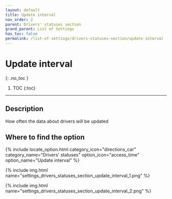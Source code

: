 ```yaml
---
layout: default
title: Update interval
nav_order: 2
parent: Drivers' statuses section
grand_parent: List of Settings
has_toc: false
permalink: /list-of-settings/drivers-statuses-section/update-interval
---
```


# Update interval
{: .no_toc }

1. TOC
{:toc}

---

## Description
How often the data about drivers will be updated

## Where to find the option
{% include locate_option.html category_icon="directions_car" category_name="Drivers' statuses" option_icon="access_time" option_name="Update interval" %}

{% include img.html name="settings_drivers_statuses_section_update_interval_1.png" %}

{% include img.html name="settings_drivers_statuses_section_update_interval_2.png" %}
